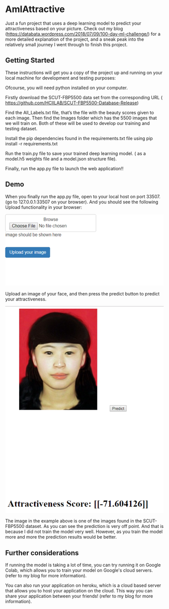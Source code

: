 # AmIAttractive

Just a fun project that uses a deep learning model to predict your attractiveness based on your picture. Check out my blog (https://databata.wordpress.com/2018/07/09/100-day-ml-challenge/) for a more detailed explanation of the project, and a sneak peak into the relatively small journey I went through to finish this project.

## Getting Started

These instructions will get you a copy of the project up and running on your local machine for development and testing purposes:

Ofcourse, you will need python installed on your computer. 

Firstly download the SCUT-FBP5500 data set from the corresponding URL ( https://github.com/HCIILAB/SCUT-FBP5500-Database-Release)

Find the All_Labels.txt file, that’s the file with the beauty scores given to each image. Then find the Images folder which has the 5500 images that we will train on. Both of these will be used to develop our training and testing dataset. 

Install the pip dependencies found in the requirements.txt file using pip install -r requirements.txt

Run the train.py file to save your trained deep learning model. ( as a model.h5 weights file and a model.json structure file).

Finally, run the app.py file to launch the web application!! 

## Demo 
When you finally run the app.py file, open to your local host on port 33507. (go to 127.0.0.1:33507 on your browser). And you should see the following Upload functionality in your browser: 

![alt text](https://github.com/Ajoudi/amiattractive/blob/master/img1.PNG)



Upload an image of your face, and then press the predict button to predict your attractiveness.

![alt text](https://github.com/Ajoudi/amiattractive/blob/master/img2.PNG)

The image in the example above is one of the images found in the SCUT-FBP5500 dataset. As you can see the prediction is very off point. And that is because I did not train the model very well. However, as you train the model more and more the prediction results would be better.


## Further considerations

If running the model is taking a lot of time, you can try running it on Google Colab, which allows you to train your model on Google's cloud servers. (refer to my blog for more information).

You can also run your application on heroku, which is a cloud based server that allows you to host your application on the cloud. This way you can share your application between your friends! (refer to my blog for more information). 
